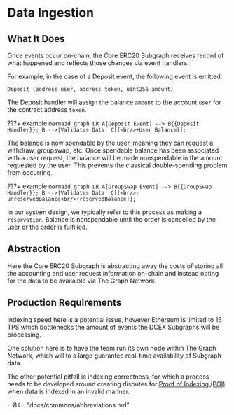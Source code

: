 # Data Ingestion

## What It Does

Once events occur on-chain, the Core ERC20 Subgraph receives record of what happened and reflects those changes via event handlers.

For example, in the case of a Deposit event, the following event is emitted:

`Deposit (address user, address token, uint256 amount)`

The Deposit handler will assign the balance `amount` to the account `user` for the contract address `token`.

???+ example
    ```mermaid
    graph LR
        A[Deposit Event] --> B{{Deposit Handler}};
        B -->|Validates Data| C[(<br/>+User Balance)];
    ```

The balance is now spendable by the user, meaning they can request a withdraw, groupswap, etc. Once spendable balance has been associated with a user request, the balance will be made nonspendable in the amount requested by the user. This prevents the classical double-spending problem from occurring.

???+ example
    ```mermaid
    graph LR
        A[GroupSwap Event] --> B{{GroupSwap Handler}};
        B -->|Validates Data| C[(<br/>-unreservedBalance<br/>+reservedBalance)];
    ```

In our system design, we typically refer to this process as making a `reservation`. Balance is nonspendable until the order is cancelled by the user or the order is fulfilled.

## Abstraction

Here the Core ERC20 Subgraph is abstracting away the costs of storing all the accounting and user request information on-chain and instead opting for the data to be availalble via The Graph Network.

## Production Requirements

Indexing speed here is a potential issue, however Ethereum is limited to 15 TPS which bottlenecks the amount of events the DCEX Subgraphs will be processing.

One solution here is to have the team run its own node within The Graph Network, which will to a large guarantee real-time availability of Subgraph data.

The other potential pitfall is indexing correctness, for which a process needs to be developed around creating disputes for [Proof of Indexing (POI)](https://thegraph.com/docs/en/indexing/#what-is-a-proof-of-indexing-poi) when data is indexed in an invalid manner.

--8<-- "docs/commons/abbreviations.md"